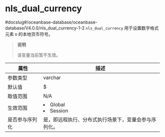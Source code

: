nls_dual_currency 
======================================
#docslug#/oceanbase-database/oceanbase-database/V4.0.0/nls_dual_currency-1-2
`nls_dual_currency` 用于设置数字格式元素 `U` 的本地货币符号。

> **说明**
> 
> 该变量当前暂不生效。

|   属性    |                                                     描述                                                     |
|---------|------------------------------------------------------------------------------------------------------------|
| 参数类型    | varchar                                                                                                    |
| 默认值     | $                                                                                                          |
| 取值范围    | N/A                                                                                                        |
| 生效范围    | <li> Global   <li> Session    |
| 是否参与序列化 | 是，即远程执行、分布式执行场景下，变量会参与序列化。                                                                                 |
